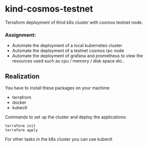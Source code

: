 # kind-cosmos-testnet
Terraform deployment  of Kind k8s cluster with cosmos testnet node. 

### Assignment:
- Automate the deployment of a local kubernetes cluster
- Automate the deployment of a testnet cosmos rpc node
- Automate the deployment of grafana and prometheus to view the resources used such as cpu / memory / disk space etc..

## Realization

You have to install these packages on your machine: 
- terrafrom
- docker
- kubectl

Commands to set up the cluster and deploy the applications:  

```
terraform init
terraform apply
```
For other tasks in the k8s cluster you can use kubectl  
